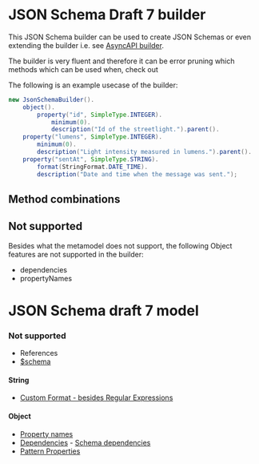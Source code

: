 # JSON Schema Draft 7 builder
This JSON Schema builder can be used to create JSON Schemas or even extending the builder i.e. see [AsyncAPI builder](https://github.com/jonaslagoni/AsyncAPI-internal-DSL). 

The builder is very fluent and therefore it can be error pruning which methods which can be used when, check out 

The following is an example usecase of the builder:
```java
new JsonSchemaBuilder().
    object().
        property("id", SimpleType.INTEGER).
            minimum(0).
            description("Id of the streetlight.").parent().
    property("lumens", SimpleType.INTEGER).
        minimum(0).
        description("Light intensity measured in lumens.").parent().
    property("sentAt", SimpleType.STRING).
        format(StringFormat.DATE_TIME).
        description("Date and time when the message was sent.");
```
## Method combinations

## Not supported
Besides what the metamodel does not support, the following Object features are not supported in the builder:
- dependencies
- propertyNames



# JSON Schema draft 7 model

### Not supported

- References
- [\$schema](https://json-schema.org/understanding-json-schema/reference/schema.html#the-schema-keyword)

#### String

- [Custom Format - besides Regular Expressions](https://json-schema.org/understanding-json-schema/reference/string.html#format)

#### Object

- [Property names](https://json-schema.org/understanding-json-schema/reference/object.html#property-names)
- [Dependencies](https://json-schema.org/understanding-json-schema/reference/object.html#dependencies) - [Schema dependencies](https://json-schema.org/understanding-json-schema/reference/object.html#schema-dependencies)
- [Pattern Properties](https://json-schema.org/understanding-json-schema/reference/object.html#pattern-properties)
